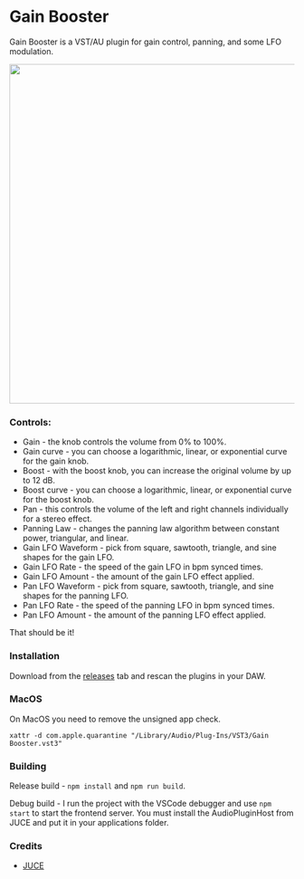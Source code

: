 # Gain Booster

Gain Booster is a VST/AU plugin for gain control, panning, and some LFO modulation.

<img src="assets/readme.png" height="600">

### Controls:
- Gain - the knob controls the volume from 0% to 100%.
- Gain curve - you can choose a logarithmic, linear, or exponential curve for the gain knob.
- Boost - with the boost knob, you can increase the original volume by up to 12 dB.
- Boost curve - you can choose a logarithmic, linear, or exponential curve for the boost knob.
- Pan - this controls the volume of the left and right channels individually for a stereo effect.
- Panning Law - changes the panning law algorithm between constant power, triangular, and linear.
- Gain LFO Waveform - pick from square, sawtooth, triangle, and sine shapes for the gain LFO. 
- Gain LFO Rate - the speed of the gain LFO in bpm synced times.
- Gain LFO Amount - the amount of the gain LFO effect applied.
- Pan LFO Waveform - pick from square, sawtooth, triangle, and sine shapes for the panning LFO. 
- Pan LFO Rate - the speed of the panning LFO in bpm synced times.
- Pan LFO Amount - the amount of the panning LFO effect applied.

That should be it!

### Installation

Download from the [releases](https://github.com/Moebytes/Gain-Booster/releases) tab and rescan the plugins in your DAW.

### MacOS

On MacOS you need to remove the unsigned app check.
```
xattr -d com.apple.quarantine "/Library/Audio/Plug-Ins/VST3/Gain Booster.vst3"
```

### Building

Release build - `npm install` and `npm run build`. 

Debug build - I run the project with the VSCode debugger and use `npm start` to start the frontend 
server. You must install the AudioPluginHost from JUCE and put it in your applications folder. 

### Credits

- [JUCE](https://juce.com/)
